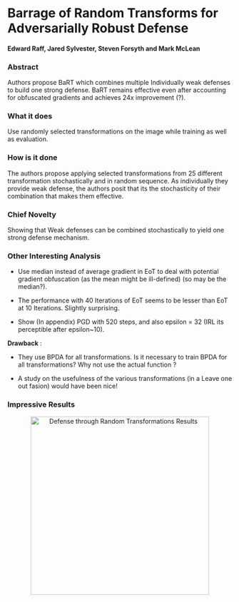 # Barrage of Random Transforms for Adversarially Robust Defense

#### Edward Raff, Jared Sylvester, Steven Forsyth and Mark McLean

### Abstract
Authors propose BaRT which combines multiple Individually weak defenses to build one strong defense. BaRT remains 
effective even after accounting for obfuscated gradients and achieves 24x improvement (?). 

### What it does
Use randomly selected transformations on the image while training as well as evaluation.
 
### How is it done
The authors propose applying selected transformations from 25 different transformation stochastically and in random 
sequence. As individually they provide weak defense, the authors posit that its the stochasticity of their combination 
that makes them effective. 

### Chief Novelty
Showing that Weak defenses can be combined stochastically to yield one strong defense mechanism.

### Other Interesting Analysis

* Use median instead of average gradient in EoT to deal with potential gradient obfuscation (as the mean might be 
ill-defined) (so may be the median?).

* The performance with 40 Iterations of EoT seems to be lesser than EoT at 10 Iterations. Slightly surprising.

* Show (In appendix) PGD with 520 steps, and also epsilon = 32 (IRL its perceptible after epsilon~10).

**Drawback** :  

* They use BPDA for all transformations. Is it necessary to train BPDA for all transformations? Why not use the actual function ?

* A study on the usefulness of the various transformations (in a Leave one out fasion) would have been nice! 

### Impressive Results


<p align="center">
  <img src="img/rand_t__results.png" height="400" title="Defense through Random Transformations Results">
</p>
